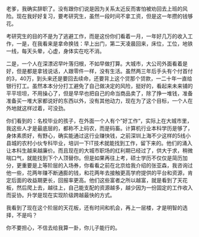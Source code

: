 
老爹，我确实辞职了。没有跟你们说是因为关系太近反而害怕被劝回去上班的风险。现在我好好复习，要考研究生，虽然一段时间不拿工资，但是这一年攒的钱够花。

考研究生的目的不是为了逃避工作，而是这份你们看着一月，一年好几万的收入工作，一是，在我看来是拿命换钱：早上出门，第二天凌晨回来，床位，工位，地铁一线，每天头晕，心虚，身体实在吃不消。

二是，一个人在深漂迟早叶落归根，不如早做打算。大城市，大公司外面看着是好，但是都是拿钱说话，人跟零件一样，没有生活。虽然两三年后手头有个付首付的3，40万，到头来还是要回去续命，还要背上这个贷那个贷款，一二十年一直给银行打工。虽然本本分分打工避免了自己做决定的风险，挺好的，看起来未来铺的平平坦坦，不用操心了，但是早早也把自己的命当商品卖了，除了挣一堆钱，准备准备买一堆大家都说好的东西以外，没有其他动力，现在为了这个目标，一个人在外地就这样过着，可没劲。

你们看到的：名校毕业的孩子，在外面一个人有个”好工作“，实际上在大城市里，我这些人才是最底层的，都称不上码农，而是码畜。计算机行业本科学历是够了，身体素质好，有野心，确实能通过这行业赚快钱，之前深圳上海不少这样的5线小县城的农村小伙专科毕业，培训一下IT技术就能找到工作，留下来的。他们的涌入让本科生越来越廉价。而且现在的大城市职场的红利期已经过了，供大于求，稍微喘口气，就能找到下个人顶替你。但是如果再往上考，硕士学历不仅仅是简历加分，更重要是上等阶层的入场券，你看看之前在北京给我介绍的张亚森，我咨询过他一些，花两年赚不断通膨的钱，和花两年去接触更高学府提供的平台和资源，肯定后面的收益期更长，回报率更高。他们这些富者之所以越富，就是看到了天花板，然后爬上去，越往上，自己能支配的资源越多，越少因为一份固定的工作收入而妥协。升学是现在实现阶级跨越最快的方式。

我看到了现在这个阶层的天花板，还有时间和机会，再上一层楼，才是明智的选择，不是吗？

你不要担心，不信去给我算一卦，你儿子能行的。




